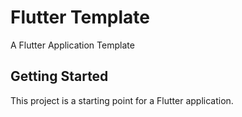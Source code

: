 # Flutter Template

A Flutter Application Template

## Getting Started

This project is a starting point for a Flutter application.